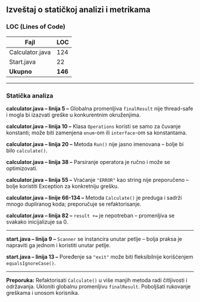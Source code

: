 ##  Izveštaj o statičkoj analizi i metrikama

### LOC (Lines of Code)

| Fajl           | LOC |
|----------------|-----|
| Calculator.java | 124 |
| Start.java      | 22  |
| **Ukupno**      | **146** |

---

###  Statička analiza

**calculator.java – linija 5 –** Globalna promenljiva `finalResult` nije thread-safe i mogla bi izazvati greške u konkurentnim okruženjima.

**calculator.java – linija 10 –** Klasa `Operations` koristi se samo za čuvanje konstanti; može biti zamenjena `enum`-om ili `interface`-om sa konstantama.

**calculator.java – linija 20 –** Metoda `Run()` nije jasno imenovana – bolje bi bilo `calculate()`.

**calculator.java – linija 38 –** Parsiranje operatora je ručno i može se optimizovati.

**calculator.java – linija 55 –** Vraćanje `"ERROR"` kao string nije preporučeno – bolje koristiti Exception za konkretniju grešku.

**calculator.java – linije 66-134 –** Metoda `Calculate()` je preduga i sadrži mnogo dupliranog koda; preporučuje se refaktorisanje.

**calculator.java – linija 82 –** `result +=` je nepotreban – promenljiva se svakako inicijalizuje sa 0.

---

**start.java – linija 9 –** `Scanner` se instancira unutar petlje – bolja praksa je napraviti ga jednom i koristiti unutar petlje.

**start.java – linija 13 –** Poređenje sa `"exit"` može biti fleksibilnije korišćenjem `equalsIgnoreCase()`.

---

 **Preporuka:** Refaktorisati `Calculate()` u više manjih metoda radi čitljivosti i održavanja. Ukloniti globalnu promenljivu `finalResult`. Poboljšati rukovanje greškama i unosom korisnika.

 
